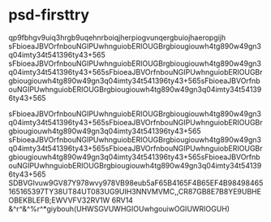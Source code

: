 # psd-firsttry
qp9fbhgv9uiq3hrgb9uqehnrboiqjherpiogvunqergbuiojhaeropgijh
sFbioeaJBVOrfnbouNGIPUwhnguiobERIOUGBrgbiougiouwh4tg890w49gn3q04imty34t541396ty43+565 sFbioeaJBVOrfnbouNGIPUwhnguiobERIOUGBrgbiougiouwh4tg890w49gn3q04imty34t541396ty43+565sFbioeaJBVOrfnbouNGIPUwhnguiobERIOUGBrgbiougiouwh4tg890w49gn3q04imty34t541396ty43+565sFbioeaJBVOrfnbouNGIPUwhnguiobERIOUGBrgbiougiouwh4tg890w49gn3q04imty34t541396ty43+565


sFbioeaJBVOrfnbouNGIPUwhnguiobERIOUGBrgbiougiouwh4tg890w49gn3q04imty34t541396ty43+565sFbioeaJBVOrfnbouNGIPUwhnguiobERIOUGBrgbiougiouwh4tg890w49gn3q04imty34t541396ty43+565
sFbioeaJBVOrfnbouNGIPUwhnguiobERIOUGBrgbiougiouwh4tg890w49gn3q04imty34t541396ty43+565sFbioeaJBVOrfnbouNGIPUwhnguiobERIOUGBrgbiougiouwh4tg890w49gn3q04imty34t541396ty43+565sFbioeaJBVOrfnbouNGIPUwhnguiobERIOUGBrgbiougiouwh4tg890w49gn3q04imty34t541396ty43+565
SDBVGIvuw9GV87Y978wvy978VB98eub5aF65B4165F4B65EF4B98498465165165397TY38UT84UT083UG9UIH3NNVMVMC,,CR87GB8E7B8YE9UBHEOBEKBLEFB;EWVVFV32RV1W  6RV14
&^r^&^%r^*giybouh(UHWSGVUWHGIOUwhgouiwOGIUWRIOGUH)
